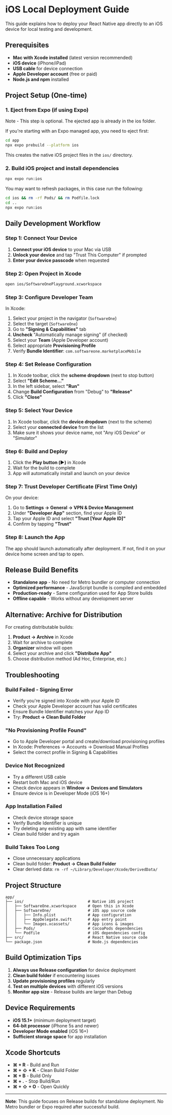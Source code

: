 # iOS Local Deployment Guide

This guide explains how to deploy your React Native app directly to an iOS device for local testing and development.

## Prerequisites

- **Mac with Xcode installed** (latest version recommended)
- **iOS device** (iPhone/iPad)
- **USB cable** for device connection
- **Apple Developer account** (free or paid)
- **Node.js and npm** installed

## Project Setup (One-time)

### 1. Eject from Expo (if using Expo)

Note - This step is optional. The ejected app is already in the ios folder.

If you're starting with an Expo managed app, you need to eject first:

```bash
cd app
npx expo prebuild --platform ios
```

This creates the native iOS project files in the `ios/` directory.

### 2. Build iOS project and install dependencies

```bash
npx expo run:ios
```

You may want to refresh packages, in this case run the following:

```bash
cd ios && rm -rf Pods/ && rm Podfile.lock
cd ..
npx expo run:ios
```

## Daily Development Workflow

### Step 1: Connect Your Device

1. **Connect your iOS device** to your Mac via USB
2. **Unlock your device** and tap "Trust This Computer" if prompted
3. **Enter your device passcode** when requested

### Step 2: Open Project in Xcode

```bash
open ios/SoftwareOnePlayground.xcworkspace
```

### Step 3: Configure Developer Team

In Xcode:

1. Select your project in the navigator (`SoftwareOne`)
2. Select the target (`SoftwareOne`)
3. Go to **"Signing & Capabilities"** tab
4. **Uncheck** "Automatically manage signing" (if checked)
5. Select your **Team** (Apple Developer account)
6. Select appropriate **Provisioning Profile**
7. Verify **Bundle Identifier**: `com.softwareone.marketplaceMobile`

### Step 4: Set Release Configuration

1. In Xcode toolbar, click the **scheme dropdown** (next to stop button)
2. Select **"Edit Scheme..."**
3. In the left sidebar, select **"Run"**
4. Change **Build Configuration** from "Debug" to **"Release"**
5. Click **"Close"**

### Step 5: Select Your Device

1. In Xcode toolbar, click the **device dropdown** (next to the scheme)
2. Select your **connected device** from the list
3. Make sure it shows your device name, not "Any iOS Device" or "Simulator"

### Step 6: Build and Deploy

1. Click the **Play button (▶️)** in Xcode
2. Wait for the build to complete
3. App will automatically install and launch on your device

### Step 7: Trust Developer Certificate (First Time Only)

On your device:

1. Go to **Settings → General → VPN & Device Management**
2. Under **"Developer App"** section, find your Apple ID
3. Tap your Apple ID and select **"Trust [Your Apple ID]"**
4. Confirm by tapping **"Trust"**

### Step 8: Launch the App

The app should launch automatically after deployment. If not, find it on your device home screen and tap to open.

## Release Build Benefits

- **Standalone app** - No need for Metro bundler or computer connection
- **Optimized performance** - JavaScript bundle is compiled and embedded
- **Production-ready** - Same configuration used for App Store builds
- **Offline capable** - Works without any development server

## Alternative: Archive for Distribution

For creating distributable builds:

1. **Product → Archive** in Xcode
2. Wait for archive to complete
3. **Organizer** window will open
4. Select your archive and click **"Distribute App"**
5. Choose distribution method (Ad Hoc, Enterprise, etc.)

## Troubleshooting

### Build Failed - Signing Error
- Verify you're signed into Xcode with your Apple ID
- Check your Apple Developer account has valid certificates
- Ensure Bundle Identifier matches your App ID
- Try: **Product → Clean Build Folder**

### "No Provisioning Profile Found"
- Go to Apple Developer portal and create/download provisioning profiles
- In Xcode: Preferences → Accounts → Download Manual Profiles
- Select the correct profile in Signing & Capabilities

### Device Not Recognized
- Try a different USB cable
- Restart both Mac and iOS device
- Check device appears in **Window → Devices and Simulators**
- Ensure device is in Developer Mode (iOS 16+)

### App Installation Failed
- Check device storage space
- Verify Bundle Identifier is unique
- Try deleting any existing app with same identifier
- Clean build folder and try again

### Build Takes Too Long
- Close unnecessary applications
- Clean build folder: **Product → Clean Build Folder**
- Clear derived data: `rm -rf ~/Library/Developer/Xcode/DerivedData/`

## Project Structure

```
app/
├── ios/                            # Native iOS project
│   ├── SoftwareOne.xcworkspace     # Open this in Xcode
│   ├── SoftwareOne/                # iOS app source code
│   │   ├── Info.plist              # App configuration
│   │   ├── AppDelegate.swift       # App entry point
│   │   └── Images.xcassets/        # App icons & images
│   ├── Pods/                       # CocoaPods dependencies
│   └── Podfile                     # iOS dependencies config
├── src/                            # React Native source code
└── package.json                    # Node.js dependencies
```

## Build Optimization Tips

1. **Always use Release configuration** for device deployment
2. **Clean build folder** if encountering issues
3. **Update provisioning profiles** regularly
4. **Test on multiple devices** with different iOS versions
5. **Monitor app size** - Release builds are larger than Debug

## Device Requirements

- **iOS 15.1+** (minimum deployment target)
- **64-bit processor** (iPhone 5s and newer)
- **Developer Mode enabled** (iOS 16+)
- **Sufficient storage space** for app installation

## Xcode Shortcuts

- **⌘ + R** - Build and Run
- **⌘ + ⇧ + K** - Clean Build Folder  
- **⌘ + B** - Build Only
- **⌘ + .** - Stop Build/Run
- **⌘ + ⇧ + O** - Open Quickly

---

**Note**: This guide focuses on Release builds for standalone deployment. No Metro bundler or Expo required after successful build.
